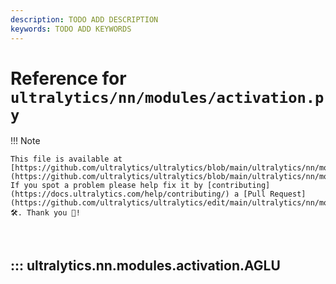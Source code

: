 ```yaml
---
description: TODO ADD DESCRIPTION
keywords: TODO ADD KEYWORDS
---
```


# Reference for `ultralytics/nn/modules/activation.py`

!!! Note

    This file is available at [https://github.com/ultralytics/ultralytics/blob/main/ultralytics/nn/modules/activation.py](https://github.com/ultralytics/ultralytics/blob/main/ultralytics/nn/modules/activation.py). If you spot a problem please help fix it by [contributing](https://docs.ultralytics.com/help/contributing/) a [Pull Request](https://github.com/ultralytics/ultralytics/edit/main/ultralytics/nn/modules/activation.py) 🛠️. Thank you 🙏!

<br>

## ::: ultralytics.nn.modules.activation.AGLU

<br><br>
